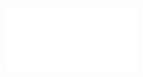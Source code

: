 <object data="复变 Lec3.pdf" type="application/pdf" width="150%" height="800">
    <embed src="复变 Lec3.pdf" type="application/pdf" />
</object>